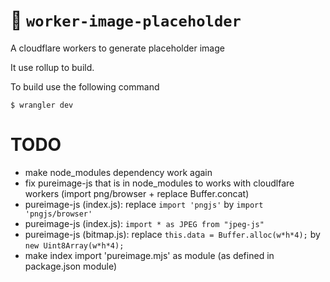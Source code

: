 # 👷 `worker-image-placeholder`

A cloudflare workers to generate placeholder image

It use rollup to build.

To build use the following command
```console
$ wrangler dev
```

# TODO
* make node_modules dependency work again
* fix pureimage-js that is in node_modules to works with cloudlfare workers (import png/browser + replace Buffer.concat)
* pureimage-js (index.js): replace `import 'pngjs'` by `import 'pngjs/browser'`
* pureimage-js (index.js): `import * as JPEG from "jpeg-js"`
* pureimage-js (bitmap.js): replace `this.data = Buffer.alloc(w*h*4);` by `new Uint8Array(w*h*4);`
* make index import 'pureimage.mjs' as module (as defined in package.json module)
